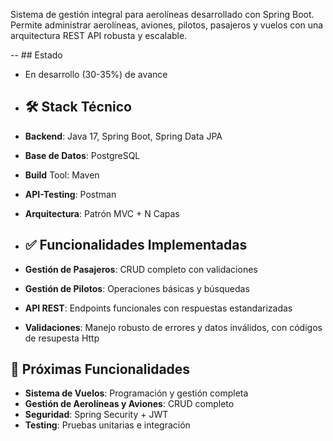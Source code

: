 
Sistema de gestión integral para aerolíneas desarrollado con Spring Boot. Permite administrar aerolíneas, aviones, pilotos, pasajeros y vuelos con una arquitectura REST API robusta y escalable.

-- ## Estado
- En desarrollo (30-35%) de avance

- ## 🛠️ Stack Técnico
- **Backend**: Java 17, Spring Boot, Spring Data JPA
- **Base de Datos**: PostgreSQL
- **Build** Tool: Maven
- **API-Testing**: Postman
- **Arquitectura**: Patrón MVC + N Capas

- ## ✅ Funcionalidades Implementadas
- **Gestión de Pasajeros**: CRUD completo con validaciones
- **Gestión de Pilotos**: Operaciones básicas y búsquedas
- **API REST**: Endpoints funcionales con respuestas estandarizadas
- **Validaciones**: Manejo robusto de errores y datos inválidos, con códigos de resupesta Http

## 🚀 Próximas Funcionalidades
- **Sistema de Vuelos**: Programación y gestión completa
- **Gestión de Aerolíneas y Aviones**: CRUD completo
- **Seguridad**: Spring Security + JWT
- **Testing**: Pruebas unitarias e integración
  
  
